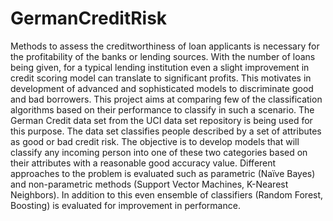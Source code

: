 # GermanCreditRisk
Methods to assess the creditworthiness of loan applicants is necessary for the profitability of the banks or lending sources. With the number of loans being given, for a typical lending institution even a slight improvement in credit scoring model can translate to significant profits. This motivates in development of advanced and sophisticated models to discriminate good and bad borrowers.
This project aims at comparing few of the classification algorithms based on their performance to classify in such a scenario. The German Credit data set from the UCI data set repository is being used for this purpose. The data set classifies people described by a set of attributes as good or bad credit risk. The objective is to develop models that will classify any incoming person into one of these two categories based on their attributes with a reasonable good accuracy value.
Different approaches to the problem is evaluated such as parametric (Naïve Bayes) and non-parametric methods (Support Vector Machines, K-Nearest Neighbors). In addition to this even ensemble of classifiers (Random Forest, Boosting) is evaluated for improvement in performance.
